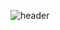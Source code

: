 ![header](https://capsule-render.vercel.app/api?type=waving&color=skyblue&section=header&text=Welcome_!)
